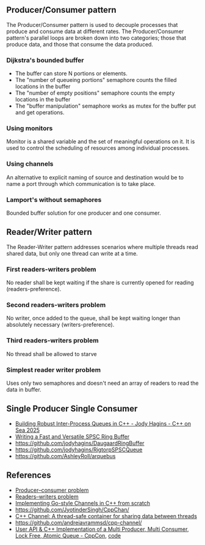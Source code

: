 ## Producer/Consumer pattern
The Producer/Consumer pattern is used to decouple processes that produce and consume data at different rates. The Producer/Consumer pattern's parallel loops are broken down into two categories; those that produce data, and those that consume the data produced.

### Dijkstra's bounded buffer
* The buffer can store N portions or elements.
* The "number of queueing portions" semaphore counts the filled locations in the buffer
* The "number of empty positions" semaphore counts the empty locations in the buffer
* The "buffer manipulation" semaphore works as mutex for the buffer put and get operations.

### Using monitors
Monitor is a shared variable and the set of meaningful operations on it. It is used to control the scheduling of resources among individual processes.

### Using channels
An alternative to explicit naming of source and destination would be to name a port through which communication is to take place.

### Lamport's without semaphores
Bounded buffer solution for one producer and one consumer.

## Reader/Writer pattern
The Reader-Writer pattern addresses scenarios where multiple threads read shared data, but only one thread can write at a time.

### First readers-writers problem
No reader shall be kept waiting if the share is currently opened for reading (readers-preference).

### Second readers-writers problem
No writer, once added to the queue, shall be kept waiting longer than absolutely necessary (writers-preference). 

### Third readers-writers problem
No thread shall be allowed to starve

### Simplest reader writer problem
Uses only two semaphores and doesn't need an array of readers to read the data in buffer.

## Single Producer Single Consumer
* [Building Robust Inter-Process Queues in C++ - Jody Hagins - C++ on Sea 2025](https://www.youtube.com/watch?v=nX5CXx1gdEg)
* [Writing a Fast and Versatile SPSC Ring Buffer](https://daugaard.org/blog/writing-a-fast-and-versatile-spsc-ring-buffer/)
* <https://github.com/jodyhagins/DaugaardRingBuffer>
* <https://github.com/jodyhagins/RigtorpSPSCQueue>
* <https://github.com/AshleyRoll/arquebus>

## References
* [Producer–consumer problem](https://en.wikipedia.org/wiki/Producer%E2%80%93consumer_problem)
* [Readers–writers problem](https://en.wikipedia.org/wiki/Readers%E2%80%93writers_problem)
* [Implementing Go-style Channels in C++ from scratch](https://jyotinder.substack.com/p/implementing-go-channels-in-cpp)
* <https://github.com/JyotinderSingh/CppChan/>
* [C++ Channel: A thread-safe container for sharing data between threads](https://blog.andreiavram.ro/cpp-channel-thread-safe-container-share-data-threads/)
* <https://github.com/andreiavrammsd/cpp-channel/>
* [User API & C++ Implementation of a Multi Producer, Multi Consumer, Lock Free, Atomic Queue - CppCon](https://www.youtube.com/watch?v=bjz_bMNNWRk), [code](https://github.com/erez-strauss/lockfree_mpmc_queue)

